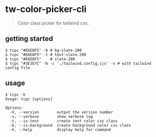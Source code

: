 # tw-color-picker-cli
> Color class picker for tailwind css.

## getting started
```shell
$ tcpc "#E6E8F5" -b # bg-slate-200
$ tcpc "#E6E8F5" -t # text-slate-200
$ tcpc "#E6E8F5"    # slate-200
$ tcpc "#3E3E7C" -b -c './tailwind.config.cjs' -v # with tailwind config file
```

## usage
```shell
$ tcpc -h
Usage: tcpc [options]

Options:
  -V, --version        output the version number
  -v, --verbose        show verbose log
  -t, --is-text        create text color css class
  -b, --is-background  create background color css class
  -h, --help           display help for command
```